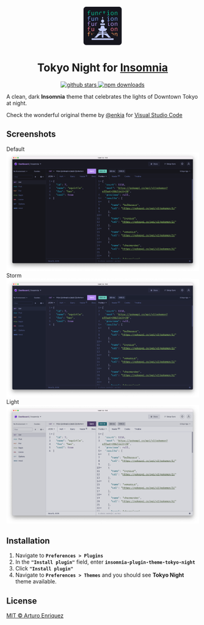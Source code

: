 <p align="center">
  <img src="./images/icon.svg" width=100/>
</p>

<h1 align="center">Tokyo Night for <a href="https://insomnia.rest/">Insomnia</a></h1>

<p align="center">
  <a href="https://github.com/arturoeh/tokyo-night-insomnia" target="_blank">
    <img alt="github stars" src="https://img.shields.io/github/stars/arturoeh/tokyo-night-insomnia.svg?style=for-the-badge&labelColor=24283b&color=73daca" />
  </a>
  <a href="https://www.npmjs.com/package/insomnia-plugin-theme-tokyo-night" target="_blank">
    <img alt="npm downloads" src="https://img.shields.io/npm/dm/insomnia-plugin-theme-tokyo-night.svg?style=for-the-badge&labelColor=24283b&color=73daca" />
  </a>
</p>

A clean, dark **Insomnia** theme that celebrates the lights of Downtown Tokyo at night.

Check the wonderful original theme by [@enkia](https://github.com/enkia/) for [Visual Studio Code](https://marketplace.visualstudio.com/items?itemName=enkia.tokyo-night)

## Screenshots

Default
![Tokyo Night Dark](./images/dark.png)
Storm
![Tokyo Night Storm](./images/storm.png)
Light
![Tokyo Night Light](./images/light.png)

## Installation

1. Navigate to **`Preferences > Plugins`**
2. In the **`"Install plugin"`** field, enter **`insomnia-plugin-theme-tokyo-night`**
3. Click **`"Install plugin"`**
4. Navigate to **`Preferences > Themes`** and you should see **Tokyo Night** theme available.

## License

[MIT © Arturo Enriquez](https://github.com/arturoeh/tokyo-night-insomnia/blob/main/LICENSE)
